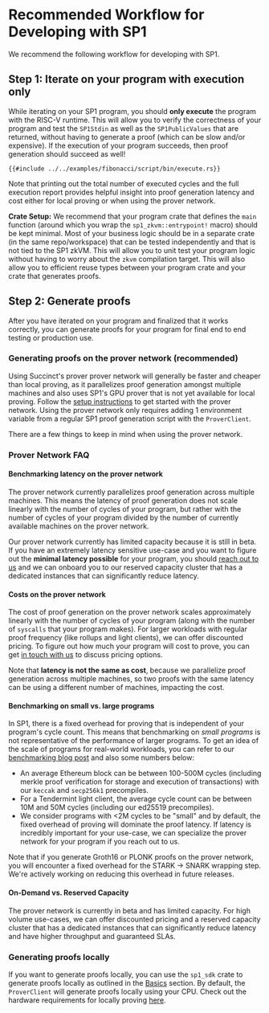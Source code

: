 # Recommended Workflow for Developing with SP1

We recommend the following workflow for developing with SP1.

## Step 1: Iterate on your program with execution only

While iterating on your SP1 program, you should **only execute** the program with the RISC-V runtime. This will allow you to verify the correctness of your program and test the `SP1Stdin` as well as the `SP1PublicValues` that are returned, without having to generate a proof (which can be slow and/or expensive). If the execution of your program succeeds, then proof generation should succeed as well!

```rust,noplayground
{{#include ../../examples/fibonacci/script/bin/execute.rs}}
```

Note that printing out the total number of executed cycles and the full execution report provides helpful insight into proof generation latency and cost either for local proving or when using the prover network.

**Crate Setup:** We recommend that your program crate that defines the `main` function (around which you wrap the `sp1_zkvm::entrypoint!` macro) should be kept minimal. Most of your business logic should be in a separate crate (in the same repo/workspace) that can be tested independently and that is not tied to the SP1 zkVM. This will allow you to unit test your program logic without having to worry about the `zkvm` compilation target. This will also allow you to efficient reuse types between your program crate and your crate that generates proofs.

## Step 2: Generate proofs

After you have iterated on your program and finalized that it works correctly, you can generate proofs for your program for final end to end testing or production use.

### Generating proofs on the prover network (recommended)

Using Succinct's prover prover network will generally be faster and cheaper than local proving, as it parallelizes proof generation amongst multiple machines and also uses SP1's GPU prover that is not yet available for local proving. Follow the [setup instructions](./prover-network.md) to get started with the prover network. Using the prover network only requires adding 1 environment variable from a regular SP1 proof generation script with the `ProverClient`.

There are a few things to keep in mind when using the prover network.

### Prover Network FAQ

#### Benchmarking latency on the prover network

The prover network currently parallelizes proof generation across multiple machines. This means the latency of proof generation does not scale linearly with the number of cycles of your program, but rather with the number of cycles of your program divided by the number of currently available machines on the prover network.

Our prover network currently has limited capacity because it is still in beta. If you have an extremely latency sensitive use-case and you want to figure out the **minimal latency possible** for your program, you should [reach out to us](https://partner.succinct.xyz/) and we can onboard you to our reserved capacity cluster that has a dedicated instances that can significantly reduce latency.

#### Costs on the prover network

The cost of proof generation on the prover network scales approximately linearly with the number of cycles of your program (along with the number of `syscalls` that your program makes). For larger workloads with regular proof frequency (like rollups and light clients), we can offer discounted pricing. To figure out how much your program will cost to prove, you can get [in touch with us](https://partner.succinct.xyz/) to discuss pricing options.

Note that **latency is not the same as cost**, because we parallelize proof generation across multiple machines, so two proofs with the same latency can be using a different number of machines, impacting the cost.

#### Benchmarking on small vs. large programs

In SP1, there is a fixed overhead for proving that is independent of your program's cycle count. This means that benchmarking on _small programs_ is not representative of the performance of larger programs. To get an idea of the scale of programs for real-world workloads, you can refer to our [benchmarking blog post](https://blog.succinct.xyz/sp1-production-benchmarks) and also some numbers below:

- An average Ethereum block can be between 100-500M cycles (including merkle proof verification for storage and execution of transactions) with our `keccak` and `secp256k1` precompiles.
- For a Tendermint light client, the average cycle count can be between 10M and 50M cycles (including our ed25519 precompiles).
- We consider programs with <2M cycles to be "small" and by default, the fixed overhead of proving will dominate the proof latency. If latency is incredibly important for your use-case, we can specialize the prover network for your program if you reach out to us.

Note that if you generate Groth16 or PLONK proofs on the prover network, you will encounter a fixed overhead for the STARK -> SNARK wrapping step. We're actively working on reducing this overhead in future releases.

#### On-Demand vs. Reserved Capacity

The prover network is currently in beta and has limited capacity. For high volume use-cases, we can offer discounted pricing and a reserved capacity cluster that has a dedicated instances that can significantly reduce latency and have higher throughput and guaranteed SLAs.

### Generating proofs locally

If you want to generate proofs locally, you can use the `sp1_sdk` crate to generate proofs locally as outlined in the [Basics](./basics.md) section. By default, the `ProverClient` will generate proofs locally using your CPU. Check out the hardware requirements for locally proving [here](../getting-started/hardware-requirements.md#local-proving).
